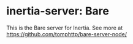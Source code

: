 # inertia-server: Bare

This is the Bare server for Inertia. See more at https://github.com/tomphttp/bare-server-node/
